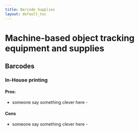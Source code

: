 ```yaml
---
title: Barcode Supplies
layout: default_toc
---
```

# Machine-based object tracking equipment and supplies
 
## Barcodes
 
### In-House printing
 
#### Pros:
 
 - someone say something clever here -
 
#### Cons

 - someone say something clever here -
